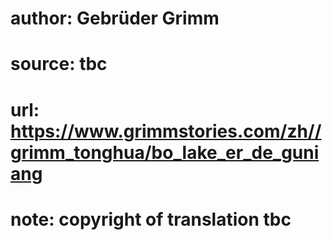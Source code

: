 # author: Gebrüder Grimm
# source: tbc
# url: https://www.grimmstories.com/zh//grimm_tonghua/bo_lake_er_de_guniang
# note: copyright of translation tbc


